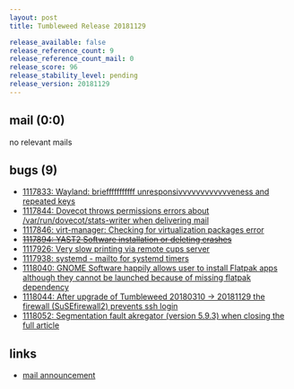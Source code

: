 ```yaml
---
layout: post
title: Tumbleweed Release 20181129

release_available: false
release_reference_count: 9
release_reference_count_mail: 0
release_score: 96
release_stability_level: pending
release_version: 20181129
---
```


## mail (0:0)

no relevant mails

## bugs (9)

<!--more-->

- [1117833: Wayland: briefffffffffff unresponsivvvvvvvvvvvveness and repeated keys](https://bugzilla.opensuse.org/show_bug.cgi?id=1117833)
- [1117844: Dovecot throws permissions errors about /var/run/dovecot/stats-writer when delivering mail](https://bugzilla.opensuse.org/show_bug.cgi?id=1117844)
- [1117846: virt-manager: Checking for virtualization packages error](https://bugzilla.opensuse.org/show_bug.cgi?id=1117846)
- ~~[1117894: YAST2 Software installation or deleting crashes](https://bugzilla.opensuse.org/show_bug.cgi?id=1117894)~~
- [1117926: Very slow printing via remote cups server](https://bugzilla.opensuse.org/show_bug.cgi?id=1117926)
- [1117938: systemd - mailto for systemd timers](https://bugzilla.opensuse.org/show_bug.cgi?id=1117938)
- [1118040: GNOME Software happily allows user to install Flatpak apps although they cannot be launched because of missing flatpak dependency](https://bugzilla.opensuse.org/show_bug.cgi?id=1118040)
- [1118044: After upgrade of Tumbleweed 20180310 -> 20181129 the firewall (SuSEfirewall2) prevents ssh login](https://bugzilla.opensuse.org/show_bug.cgi?id=1118044)
- [1118052: Segmentation fault akregator (version 5.9.3) when closing the full article](https://bugzilla.opensuse.org/show_bug.cgi?id=1118052)



## links

- [mail announcement](https://lists.opensuse.org/opensuse-factory/2018-11/msg00328.html)

